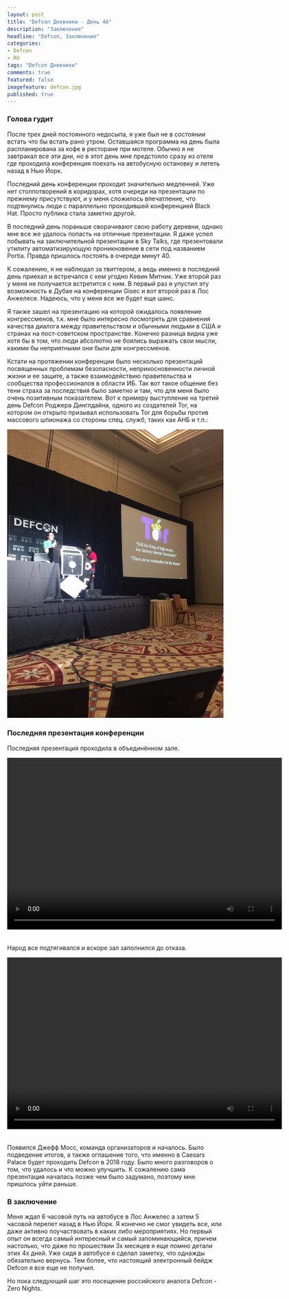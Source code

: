 ```yaml
---
layout: post
title: "Defcon Дневники - День 4й"
description: "Заключение"
headline: "Defcon, Заключение"
categories: 
- Defcon
- RU
tags: "Defcon Дневники"
comments: true
featured: false
imagefeature: defcon.jpg
published: true 
---
```


### Голова гудит

После трех дней постоянного недосыпа, я уже был не в состоянии встать что бы встать рано утром. Оставшаяся программа на день была распланирована за кофе в ресторане при мотеле. Обычно я не завтракал все эти дни, но в этот день мне предстояло сразу из отеля где проходила конференция поехать на автобусную остановку и лететь назад в Нью Йорк. 

Последний день конференции проходит значительно медленней. Уже нет столпотворений в коридорах, хотя очереди на презентации по прежнему присутствуют, и у меня сложилось впечатление, что подтянулись люди с параллельно проходившей конференцией Black Hat. Просто публика стала заметно другой. 

В последний день пораньше сворачивают свою работу деревни, однако мне все же удалось попасть на отличные презентации. Я даже успел побывать на заключительной презентации в Sky Talks, где презентовали утилиту автоматизирующую проникновение в сети под названием Portia. Правда пришлось постоять в очереди минут 40. 

К сожалению, я не наблюдал за твиттером, а ведь именно в последний день приехал и встречался с кем угодно Кевин Митник. Уже второй раз у меня не получается встретится с ним. В первый раз я упустил эту возможность в Дубае на конференции Gisec и вот второй раз в Лос Анжелесе. Надеюсь, что у меня все же будет еще шанс.

Я также зашел на презентацию на которой ожидалось появление конгрессменов, т.к. мне было интересно посмотреть для сравнения качества диалога между правительством и обычными людьми в США и странах на пост-советском пространстве. Конечно разница видна уже хотя бы в том, что люди абсолютно не боялись выражать свои мысли, какими бы неприятными они были для конгрессменов.

Кстати на протяжении конференции было несколько презентаций посвященных проблемам безопасности, неприкосновенности личной жизни и ее защите, а также взаимодействию правительства и сообщества профессионалов в области ИБ. Так вот такое общение без тени страха за последствия было заметно и там, что для меня было очень позитивным показателем. Вот к примеру выступление на третий день Defcon Роджера Динглдайна, одного из создателей Tor, на котором он открыто призывал использовать Tor для борьбы против массового шпионажа со стороны спец. служб, таких как АНБ и т.п.:

![Tor_Presentation](/images/defcon4/tor_Roger_D.jpg)

### Последняя презентация конференции

Последняя презентация проходила в объединённом зале.

<center>
<video src="/video/last.mp4" width="640" height="400" controls preload>Linecon</video>
</center> <br>

Народ все подтягивался и вскоре зал заполнился до отказа. 

<center>
<video src="/video/last1.mp4" width="640" height="400" controls preload>Linecon</video>
</center><br>

Появился Джефф Мосс, команда организаторов и началось. Было подведение итогов, а также оглашение того, что именно в Caesars Palace будет проходить Defcon в 2018 году. Было много разговоров о том, что удалось и что можно улучшить. К сожалению сама презентация началась позже чем было задумано, поэтому мне пришлось уйти раньше.

### В заключение

Меня ждал 6 часовой путь на автобусе в Лос Анжелес а затем 5 часовой перелет назад в Нью Йорк. Я конечно не смог увидеть все, или даже активно поучаствовать в каких либо мероприятиях. Но первый опыт он всегда самый интересный и самый запоминающийся, причем настолько, что даже по прошествии 3х месяцев я еще помню детали этих 4х дней. 
Уже сидя в автобусе я сделал заметку, что однажды обязательно вернусь. Тем более, что настоящий электронный бейдж Defcon я все еще не получил.

Но пока следующий шаг это посещение российского аналога Defcon - Zero Nights.
